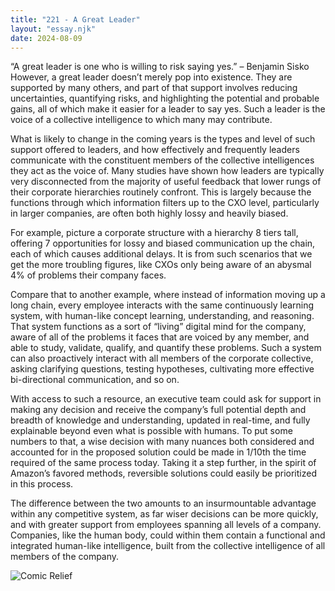 ```yaml
---
title: "221 - A Great Leader"
layout: "essay.njk"
date: 2024-08-09
---
```


“A great leader is one who is willing to risk saying yes.” – Benjamin Sisko
However, a great leader doesn’t merely pop into existence. They are supported by many others, and part of that support involves reducing uncertainties, quantifying risks, and highlighting the potential and probable gains, all of which make it easier for a leader to say yes. Such a leader is the voice of a collective intelligence to which many may contribute.

What is likely to change in the coming years is the types and level of such support offered to leaders, and how effectively and frequently leaders communicate with the constituent members of the collective intelligences they act as the voice of. Many studies have shown how leaders are typically very disconnected from the majority of useful feedback that lower rungs of their corporate hierarchies routinely confront. This is largely because the functions through which information filters up to the CXO level, particularly in larger companies, are often both highly lossy and heavily biased.

For example, picture a corporate structure with a hierarchy 8 tiers tall, offering 7 opportunities for lossy and biased communication up the chain, each of which causes additional delays. It is from such scenarios that we get the more troubling figures, like CXOs only being aware of an abysmal 4% of problems their company faces.

Compare that to another example, where instead of information moving up a long chain, every employee interacts with the same continuously learning system, with human-like concept learning, understanding, and reasoning. That system functions as a sort of “living” digital mind for the company, aware of all of the problems it faces that are voiced by any member, and able to study, validate, qualify, and quantify these problems. Such a system can also proactively interact with all members of the corporate collective, asking clarifying questions, testing hypotheses, cultivating more effective bi-directional communication, and so on.

With access to such a resource, an executive team could ask for support in making any decision and receive the company’s full potential depth and breadth of knowledge and understanding, updated in real-time, and fully explainable beyond even what is possible with humans. To put some numbers to that, a wise decision with many nuances both considered and accounted for in the proposed solution could be made in 1/10th the time required of the same process today. Taking it a step further, in the spirit of Amazon’s favored methods, reversible solutions could easily be prioritized in this process.

The difference between the two amounts to an insurmountable advantage within any competitive system, as far wiser decisions can be more quickly, and with greater support from employees spanning all levels of a company. Companies, like the human body, could within them contain a functional and integrated human-like intelligence, built from the collective intelligence of all members of the company.

![Comic Relief](https://media.licdn.com/dms/image/v2/D5622AQEbf7oFP3cSIA/feedshare-shrink_800/feedshare-shrink_800/0/1720664770268?e=1737590400&v=beta&t=DO76giBpC20TSFwoN0RAKwLxd8XWoXEJ80JdF3LEFGE)